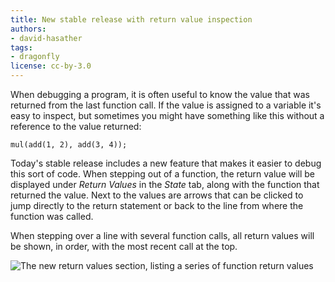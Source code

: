 ```yaml
---
title: New stable release with return value inspection
authors:
- david-hasather
tags:
- dragonfly
license: cc-by-3.0
---
```


<p>When debugging a program, it is often useful to know the value that was returned from the last function call. If the value is assigned to a variable it&#39;s easy to inspect, but sometimes you might have something like this without a reference to the value returned:</p>
<p><pre><code>mul(add(1, 2), add(3, 4));</code></pre></p>
<p>Today&#39;s stable release includes a new feature that makes it easier to debug this sort of code. When stepping out of a function, the return value will be displayed under <em>Return Values</em> in the <em>State</em> tab, along with the function that returned the value. Next to the values are arrows that can be clicked to jump directly to the return statement or back to the line from where the function was called.</p>
<p>When stepping over a line with several function calls, all return values will be shown, in order, with the most recent call at the top.</p>
<p><img src="{{ page.id }}/return-values.png" alt="The new return values section, listing a series of function return values" /></p>

